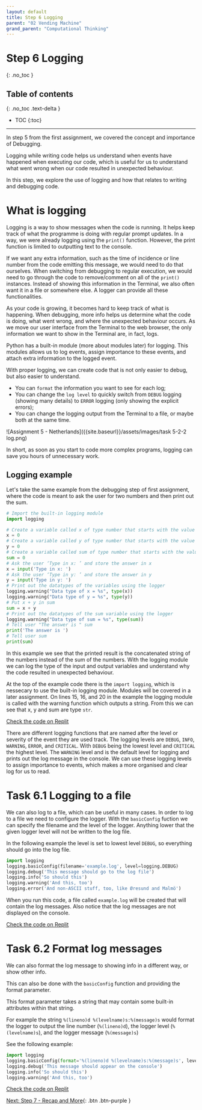 ```yaml
---
layout: default
title: Step 6 Logging
parent: "02 Vending Machine"
grand_parent: "Computational Thinking"
---
```


# Step 6 Logging
{: .no_toc }

## Table of contents
{: .no_toc .text-delta }

- TOC
{:toc}

---

In step 5 from the first assignment, we covered the concept and importance of Debugging. 

Logging while writing code helps us understand when events have happened when executing our code, which is useful for us to understand what went wrong when our code resulted in unexpected behaviour. 

In this step, we explore the use of logging and how that relates to writing and debugging code.

# What is logging

Logging is a way to show messages when the code is running. It helps keep track of what the programme is doing with regular prompt updates. In a way, we were already logging using the `print()` function. However, the print function is limited to outputting text to the console.

If we want any extra information, such as the time of incidence or line number from the code emitting this message, we would need to do that ourselves. When switching from debugging to regular execution, we would need to go through the code to remove/comment on all of the `print()` instances. Instead of showing this information in the Terminal, we also often want it in a file or somewhere else. A logger can provide all these functionalities.

As your code is growing, it becomes hard to keep track of what is happening. When debugging, more info helps us determine what the code is doing, what went wrong, and where the unexpected behaviour occurs. As we move our user interface from the Terminal to the web browser, the only information we want to show in the Terminal are, in fact, logs.

Python has a built-in module (more about modules later) for logging. This modules allows us to log events, assign importance to these events, and attach extra information to the logged event.

With proper logging, we can create code that is not only easier to debug, but also easier to understand.

- You can `format` the information you want to see for each log;
- You can change the `log level` to quickly switch from `DEBUG` logging (showing many details) to `ERROR` logging (only showing the explicit errors);
- You can change the logging output from the Terminal to a file, or maybe both at the same time.

![Assignment 5 - Netherlands]({{site.baseurl}}/assets/images/task 5-2-2 log.png)

In short, as soon as you start to code more complex programs, logging can save you hours of unnecessary work.

## Logging example

Let's take the same example from the debugging step of first assignment, where the code is meant to ask the user for two numbers and then print out the sum.
```python
# Import the built-in logging module
import logging

# Create a variable called x of type number that starts with the value 0
x = 0
# Create a variable called y of type number that starts with the value 0
y = 0
# Create a variable called sum of type number that starts with the value 0
sum = 0
# Ask the user ‘Type in x: ’ and store the answer in x
x = input('Type in x: ')
# Ask the user ‘Type in y: ’ and store the answer in y
y = input('Type in y: ')
# Print out the datatypes of the variables using the logger
logging.warning("Data type of x = %s", type(x))
logging.warning("Data type of y = %s", type(y))
# Put x + y in sum
sum = x + y
# Print out the datatypes of the sum variable using the logger
logging.warning("Data type of sum = %s", type(sum))
# Tell user "The answer is " sum
print('The answer is ')
# Tell user sum
print(sum)
```

In this example we see that the printed result is the concatenated string of the numbers instead of the sum of the numbers. With the logging module we can log the type of the input and output variables and understand why the code resulted in unexpected behaviour.

At the top of the example code there is the `import logging`, which is nessecary to use the built-in logging module. Modules will be covered in a later assignment.
On lines 15, 16, and 20 in the example the logging module is called with the warning function which outputs a string. From this we can see that x, y and sum are type `str`.

[Check the code on Replit](https://replit.com/@cvdvalk/SophisticatedBustlingGigahertz)

There are different logging functions that are named after the level or severity of the event they are used track.
The logging levels are `DEBUG`, `INFO`, `WARNING`, `ERROR`, and `CRITICAL`. With `DEBUG` being the lowest level and `CRITICAL` the highest level.
The `WARNING` level and is the default level for logging and prints out the log message in the console.
We can use these logging levels to assign importance to events, which makes a more organised and clear log for us to read.

# Task 6.1 Logging to a file
We can also log to a file, which can be useful in many cases. 
In order to log to a file we need to configure the logger. 
With the `basicConfig` fuction we can specify the filename and the level of the logger.
Anything lower that the given logger level will not be written to the log file.

In the following example the level is set to lowest level `DEBUG`, so everything should go into the log file.

```python
import logging
logging.basicConfig(filename='example.log', level=logging.DEBUG)
logging.debug('This message should go to the log file')
logging.info('So should this')
logging.warning('And this, too')
logging.error('And non-ASCII stuff, too, like Øresund and Malmö')
```

When you run this code, a file called `example.log` will be created that will contain the log messages. Also notice that the log messages are not displayed on the console. 

[Check the code on Replit](https://replit.com/@cvdvalk/GrowlingCrazyInstances)

# Task 6.2 Format log messages
We can also format the log message to showing info in a different way, or show other info.

This can also be done with the `basicConfig` function and providing the format parameter.

This format parameter takes a string that may contain some built-in attributes within that string.

For example the string `%(lineno)d %(levelname)s:%(message)s` would format the logger to output the line number (`%(lineno)d`), the logger level (`%(levelname)s`), and the logger message (`%(message)s`)

See the following example:

```python
import logging
logging.basicConfig(format='%(lineno)d %(levelname)s:%(message)s', level=logging.DEBUG)
logging.debug('This message should appear on the console')
logging.info('So should this')
logging.warning('And this, too')
```

[Check the code on Replit](https://replit.com/@cvdvalk/FarCreepyBracket)

[Next: Step 7 - Recap and More]({{site.baseurl}}/computational-thinking/02-vending-machine/step7){: .btn .btn-purple }